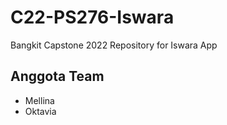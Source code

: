 # C22-PS276-Iswara
Bangkit Capstone 2022 Repository for Iswara App
## Anggota Team
* Mellina
* Oktavia

